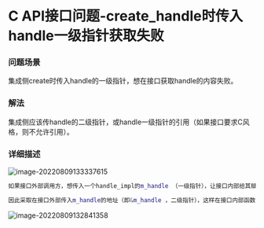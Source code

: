 # C API接口问题-create_handle时传入handle一级指针获取失败

### 问题场景

集成侧create时传入handle的一级指针，想在接口获取handle的内容失败。

### 解法

集成侧应该传handle的二级指针，或handle一级指针的引用（如果接口要求C风格，则不允许引用）。

### 详细描述

![image-20220809133337615](https://hanbabang-1311741789.cos.ap-chengdu.myqcloud.com/Pics/image-20220809133337615.png)

```cpp
如果接口外部调用方，想传入一个handle_impl的m_handle （一级指针），让接口内部给其赋值，即让m_handle指向new handle_impl()。该场景下，如果直接传入m_handle（一级指针）是做不到的，因为接口内部函数会拷贝一个新的指针*p_handle，p_handle会指向new handle_impl()，但这跟m_handle没关系，出了接口内部函数后，m_handle仍然一无所有。

因此采取在接口外部传入m_handle的地址（即&m_handle ，二级指针），这样在接口内部函数采用**p_handle作为形参，再对*p_handle=new handle_impl()，（此时*p_handle就接管着m_handle），这样离开接口内部函数后，m_handle就获得了handle_impl。此外，其实上述场景在接口外部传入m_handle，在接口内部函数形参用引用接住，也是没有问题的，只不过接口需要保持C风格。
```

![image-20220809132841358](https://hanbabang-1311741789.cos.ap-chengdu.myqcloud.com/Pics/image-20220809132841358.png)